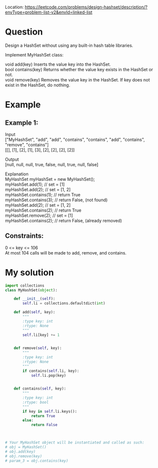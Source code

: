 Location: https://leetcode.com/problems/design-hashset/description/?envType=problem-list-v2&envId=linked-list
# Question
Design a HashSet without using any built-in hash table libraries.

Implement MyHashSet class:

void add(key) Inserts the value key into the HashSet.\
bool contains(key) Returns whether the value key exists in the HashSet or not.\
void remove(key) Removes the value key in the HashSet. If key does not exist in the HashSet, do nothing.

 
# Example

## Example 1:

Input\
["MyHashSet", "add", "add", "contains", "contains", "add", "contains", "remove", "contains"]\
[[], [1], [2], [1], [3], [2], [2], [2], [2]]

Output\
[null, null, null, true, false, null, true, null, false]

Explanation\
MyHashSet myHashSet = new MyHashSet();\
myHashSet.add(1);      // set = [1]\
myHashSet.add(2);      // set = [1, 2]\
myHashSet.contains(1); // return True\
myHashSet.contains(3); // return False, (not found)\
myHashSet.add(2);      // set = [1, 2]\
myHashSet.contains(2); // return True\
myHashSet.remove(2);   // set = [1]\
myHashSet.contains(2); // return False, (already removed)

## Constraints:

0 <= key <= 106\
At most 104 calls will be made to add, remove, and contains.
 

# My solution 
```python
import collections
class MyHashSet(object):

    def __init__(self):
        self.li = collections.defaultdict(int)

    def add(self, key):
        """
        :type key: int
        :rtype: None
        """
        self.li[key] += 1
        

    def remove(self, key):
        """
        :type key: int
        :rtype: None
        """
        if contains(self.li, key):
            self.li.pop(key)   
        

    def contains(self, key):
        """
        :type key: int
        :rtype: bool
        """
        if key in self.li.keys():
            return True
        else:
            return False
        


# Your MyHashSet object will be instantiated and called as such:
# obj = MyHashSet()
# obj.add(key)
# obj.remove(key)
# param_3 = obj.contains(key) 
```
